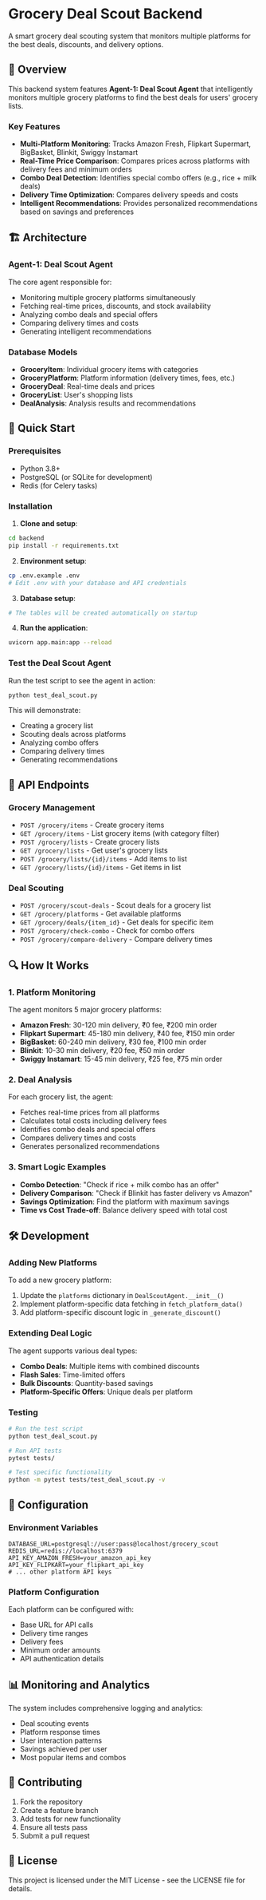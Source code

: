 # Grocery Deal Scout Backend

A smart grocery deal scouting system that monitors multiple platforms for the best deals, discounts, and delivery options.

## 🎯 Overview

This backend system features **Agent-1: Deal Scout Agent** that intelligently monitors multiple grocery platforms to find the best deals for users' grocery lists.

### Key Features

- **Multi-Platform Monitoring**: Tracks Amazon Fresh, Flipkart Supermart, BigBasket, Blinkit, Swiggy Instamart
- **Real-Time Price Comparison**: Compares prices across platforms with delivery fees and minimum orders
- **Combo Deal Detection**: Identifies special combo offers (e.g., rice + milk deals)
- **Delivery Time Optimization**: Compares delivery speeds and costs
- **Intelligent Recommendations**: Provides personalized recommendations based on savings and preferences

## 🏗️ Architecture

### Agent-1: Deal Scout Agent

The core agent responsible for:

- Monitoring multiple grocery platforms simultaneously
- Fetching real-time prices, discounts, and stock availability
- Analyzing combo deals and special offers
- Comparing delivery times and costs
- Generating intelligent recommendations

### Database Models

- **GroceryItem**: Individual grocery items with categories
- **GroceryPlatform**: Platform information (delivery times, fees, etc.)
- **GroceryDeal**: Real-time deals and prices
- **GroceryList**: User's shopping lists
- **DealAnalysis**: Analysis results and recommendations

## 🚀 Quick Start

### Prerequisites

- Python 3.8+
- PostgreSQL (or SQLite for development)
- Redis (for Celery tasks)

### Installation

1. **Clone and setup**:

```bash
cd backend
pip install -r requirements.txt
```

2. **Environment setup**:

```bash
cp .env.example .env
# Edit .env with your database and API credentials
```

3. **Database setup**:

```bash
# The tables will be created automatically on startup
```

4. **Run the application**:

```bash
uvicorn app.main:app --reload
```

### Test the Deal Scout Agent

Run the test script to see the agent in action:

```bash
python test_deal_scout.py
```

This will demonstrate:

- Creating a grocery list
- Scouting deals across platforms
- Analyzing combo offers
- Comparing delivery times
- Generating recommendations

## 📡 API Endpoints

### Grocery Management

- `POST /grocery/items` - Create grocery items
- `GET /grocery/items` - List grocery items (with category filter)
- `POST /grocery/lists` - Create grocery lists
- `GET /grocery/lists` - Get user's grocery lists
- `POST /grocery/lists/{id}/items` - Add items to list
- `GET /grocery/lists/{id}/items` - Get items in list

### Deal Scouting

- `POST /grocery/scout-deals` - Scout deals for a grocery list
- `GET /grocery/platforms` - Get available platforms
- `GET /grocery/deals/{item_id}` - Get deals for specific item
- `POST /grocery/check-combo` - Check for combo offers
- `POST /grocery/compare-delivery` - Compare delivery times

## 🔍 How It Works

### 1. Platform Monitoring

The agent monitors 5 major grocery platforms:

- **Amazon Fresh**: 30-120 min delivery, ₹0 fee, ₹200 min order
- **Flipkart Supermart**: 45-180 min delivery, ₹40 fee, ₹150 min order
- **BigBasket**: 60-240 min delivery, ₹30 fee, ₹100 min order
- **Blinkit**: 10-30 min delivery, ₹20 fee, ₹50 min order
- **Swiggy Instamart**: 15-45 min delivery, ₹25 fee, ₹75 min order

### 2. Deal Analysis

For each grocery list, the agent:

- Fetches real-time prices from all platforms
- Calculates total costs including delivery fees
- Identifies combo deals and special offers
- Compares delivery times and costs
- Generates personalized recommendations

### 3. Smart Logic Examples

- **Combo Detection**: "Check if rice + milk combo has an offer"
- **Delivery Comparison**: "Check if Blinkit has faster delivery vs Amazon"
- **Savings Optimization**: Find the platform with maximum savings
- **Time vs Cost Trade-off**: Balance delivery speed with total cost

## 🛠️ Development

### Adding New Platforms

To add a new grocery platform:

1. Update the `platforms` dictionary in `DealScoutAgent.__init__()`
2. Implement platform-specific data fetching in `fetch_platform_data()`
3. Add platform-specific discount logic in `_generate_discount()`

### Extending Deal Logic

The agent supports various deal types:

- **Combo Deals**: Multiple items with combined discounts
- **Flash Sales**: Time-limited offers
- **Bulk Discounts**: Quantity-based savings
- **Platform-Specific Offers**: Unique deals per platform

### Testing

```bash
# Run the test script
python test_deal_scout.py

# Run API tests
pytest tests/

# Test specific functionality
python -m pytest tests/test_deal_scout.py -v
```

## 🔧 Configuration

### Environment Variables

```env
DATABASE_URL=postgresql://user:pass@localhost/grocery_scout
REDIS_URL=redis://localhost:6379
API_KEY_AMAZON_FRESH=your_amazon_api_key
API_KEY_FLIPKART=your_flipkart_api_key
# ... other platform API keys
```

### Platform Configuration

Each platform can be configured with:

- Base URL for API calls
- Delivery time ranges
- Delivery fees
- Minimum order amounts
- API authentication details

## 📊 Monitoring and Analytics

The system includes comprehensive logging and analytics:

- Deal scouting events
- Platform response times
- User interaction patterns
- Savings achieved per user
- Most popular items and combos

## 🤝 Contributing

1. Fork the repository
2. Create a feature branch
3. Add tests for new functionality
4. Ensure all tests pass
5. Submit a pull request

## 📄 License

This project is licensed under the MIT License - see the LICENSE file for details.

